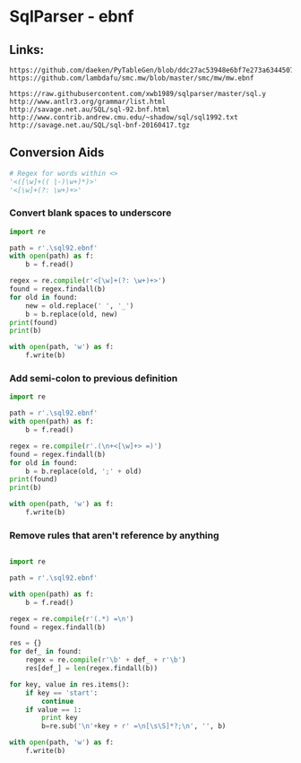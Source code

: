 # SqlParser - ebnf

## Links:

    https://github.com/daeken/PyTableGen/blob/ddc27ac53948e6bf7e273a634450793ef78e5b79/tblgen/grammar.ebnf
    https://github.com/lambdafu/smc.mw/blob/master/smc/mw/mw.ebnf

    https://raw.githubusercontent.com/xwb1989/sqlparser/master/sql.y
    http://www.antlr3.org/grammar/list.html
    http://savage.net.au/SQL/sql-92.bnf.html
    http://www.contrib.andrew.cmu.edu/~shadow/sql/sql1992.txt
    http://savage.net.au/SQL/sql-bnf-20160417.tgz

## Conversion Aids

```Python
# Regex for words within <>
'<([\w]+(( |-)\w+)*)>'
'<[\w]+(?: \w+)+>'
```


### Convert blank spaces to underscore

```python
import re

path = r'.\sql92.ebnf'
with open(path) as f:
    b = f.read()

regex = re.compile(r'<[\w]+(?: \w+)+>')
found = regex.findall(b)
for old in found:
    new = old.replace(' ', '_')
    b = b.replace(old, new)
print(found)
print(b)

with open(path, 'w') as f:
    f.write(b)
```

### Add semi-colon to previous definition
```python
import re

path = r'.\sql92.ebnf'
with open(path) as f:
    b = f.read()

regex = re.compile(r'.(\n+<[\w]+> =)')
found = regex.findall(b)
for old in found:
    b = b.replace(old, ';' + old)
print(found)
print(b)

with open(path, 'w') as f:
    f.write(b)

```


### Remove rules that aren't reference by anything
```python

import re

path = r'.\sql92.ebnf'

with open(path) as f:
    b = f.read()

regex = re.compile(r'(.*) =\n')
found = regex.findall(b)

res = {}
for def_ in found:
    regex = re.compile(r'\b' + def_ + r'\b')
    res[def_] = len(regex.findall(b))

for key, value in res.items():
    if key == 'start':
        continue
    if value == 1:
        print key
        b=re.sub('\n'+key + r' =\n[\s\S]*?;\n', '', b)

with open(path, 'w') as f:
    f.write(b)

```



